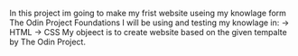    In this project im going to make my frist website useing my knowlage form The Odin Project Foundations
   I will be using and testing my knowlage in:
		-> HTML
		-> CSS
   My objeect is to create website based on the given tempalte by The Odin Project.

